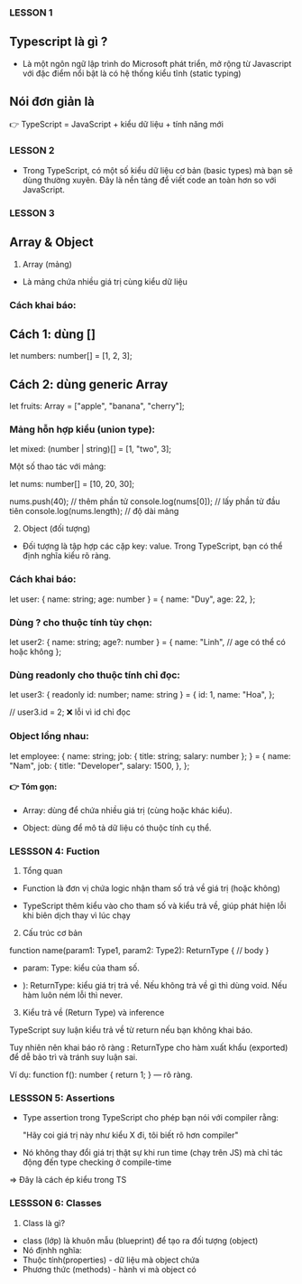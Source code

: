 ### LESSON 1 ###

## Typescript là gì ?
- Là một ngôn ngữ lập trình do Microsoft phát triển, mở rộng từ
Javascript với đặc điểm  nổi bật là có hệ thống kiểu tĩnh (static typing)

## Nói đơn giản là 
👉 TypeScript = JavaScript + kiểu dữ liệu + tính năng mới

### LESSON 2 ###
- Trong TypeScript, có một số kiểu dữ liệu cơ bản (basic types) mà bạn sẽ dùng thường xuyên. Đây là nền tảng để viết code an toàn hơn so với JavaScript.

### LESSON 3 ###

## Array & Object

1. Array (mảng)

- Là mảng chứa nhiều giá trị cùng kiểu dữ liệu

### Cách khai báo:

## Cách 1: dùng []
let numbers: number[] = [1, 2, 3];

## Cách 2: dùng generic Array<type>
let fruits: Array<string> = ["apple", "banana", "cherry"];

### Mảng hỗn hợp kiểu (union type):
let mixed: (number | string)[] = [1, "two", 3];

Một số thao tác với mảng:

let nums: number[] = [10, 20, 30];

nums.push(40);        // thêm phần tử
console.log(nums[0]); // lấy phần tử đầu tiên
console.log(nums.length); // độ dài mảng

2. Object (đối tượng)

- Đối tượng là tập hợp các cặp key: value. Trong TypeScript, bạn có thể định nghĩa kiểu rõ ràng.

### Cách khai báo:

let user: { name: string; age: number } = {
  name: "Duy",
  age: 22,
};


### Dùng ? cho thuộc tính tùy chọn:

let user2: { name: string; age?: number } = {
  name: "Linh", // age có thể có hoặc không
};

### Dùng readonly cho thuộc tính chỉ đọc:

let user3: { readonly id: number; name: string } = {
  id: 1,
  name: "Hoa",
};

// user3.id = 2; ❌ lỗi vì id chỉ đọc


### Object lồng nhau:

let employee: {
  name: string;
  job: { title: string; salary: number };
} = {
  name: "Nam",
  job: {
    title: "Developer",
    salary: 1500,
  },
};

#### 👉 Tóm gọn:

- Array: dùng để chứa nhiều giá trị (cùng hoặc khác kiểu).

- Object: dùng để mô tả dữ liệu có thuộc tính cụ thể.

### LESSSON 4: Fuction ###

1. Tổng quan
- Function là đơn vị chứa logic nhận tham số trả về giá trị (hoặc không)

- TypeScript thêm kiểu vào cho tham số và kiểu trả về, giúp phát hiện lỗi khi biên dịch thay vì lúc chạy

2. Cấu trúc cơ bản

function name(param1: Type1, param2: Type2): ReturnType {
  // body
}

+ param: Type: kiểu của tham số.

+ ): ReturnType: kiểu giá trị trả về. Nếu không trả về gì thì dùng void. Nếu hàm luôn ném lỗi thì never.

3. Kiểu trả về (Return Type) và inference

TypeScript suy luận kiểu trả về từ return nếu bạn không khai báo.

Tuy nhiên nên khai báo rõ ràng : ReturnType cho hàm xuất khẩu (exported) để dễ bảo trì và tránh suy luận sai.

Ví dụ: function f(): number { return 1; } — rõ ràng.


### LESSSON 5: Assertions ###

- Type assertion trong TypeScript cho phép bạn nói với compiler rằng:

    "Hãy coi giá trị này như kiểu X đi, tôi biết rõ hơn compiler"
- Nó không thay đổi giá trị thật sự khi run time (chạy trên JS) mà chỉ tác động đến type checking ở compile-time

=> Đây là cách ép kiểu trong TS


### LESSSON 6: Classes ###

1. Class là gì?

- class (lớp) là khuôn mẫu (blueprint) để tạo ra đối tượng (object)
- Nó địnhh nghĩa:
 - Thuộc tính(properties) - dữ liệu mà object chứa
 - Phương thức (methods) - hành vi mà object có